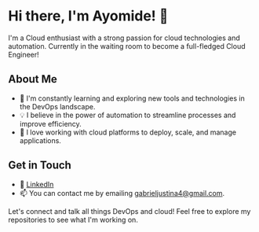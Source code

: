 # Hi there, I'm Ayomide! 👋

I'm a Cloud enthusiast with a strong passion for cloud technologies and automation. Currently in the waiting room to become a full-fledged Cloud Engineer!

## About Me

- 🌱 I'm constantly learning and exploring new tools and technologies in the DevOps landscape.
- 💡 I believe in the power of automation to streamline processes and improve efficiency.
- 🔧 I love working with cloud platforms to deploy, scale, and manage applications.

## Get in Touch
- 💼 [LinkedIn](www.linkedin.com/in/justina-gabriel-642059207)
- 📫 You can contact me by emailing gabrieljustina4@gmail.com. 
  

Let's connect and talk all things DevOps and cloud! Feel free to explore my repositories to see what I'm working on.

